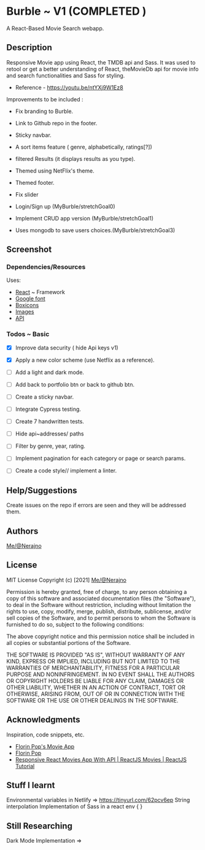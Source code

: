 # Burble ~ V1 (COMPLETED )
A React-Based Movie Search webapp. 


## Description
Responsive Movie app using React, the TMDB api and Sass. It was used to
retool or get a better understanding of React, theMovieDb api for movie info and search 
functionalities and Sass for styling. 

- Reference - https://youtu.be/ntYXj9W1Ez8


Improvements to be included :
- Fix branding to Burble. 
- Link to Github repo in the footer.
- Sticky navbar.
- A sort items feature ( genre, alphabetically, ratings[?])
- filtered Results (it displays results as you type).
- Themed using NetFlix's theme.
- Themed footer.
- Fix slider

- Login/Sign up (MyBurble/stretchGoal0)
- Implement CRUD app version (MyBurble/stretchGoal1)
- Uses mongodb to save users choices.(MyBurble/stretchGoal3)

## Screenshot


### Dependencies/Resources
Uses:
- [React](https://reactjs.org/) ~ Framework
- [Google font](https://fonts.google.com/)
- [Boxicons](https://boxicons.com/)
- [Images](https://unsplash.com/)
- [API](https://www.themoviedb.org/)

### Todos ~ Basic
- [x] Improve data security ( hide Api keys v1)
- [x] Apply a new color scheme (use Netflix as a reference).
- [ ] Add a light and dark mode.
- [ ] Add back to portfolio btn or back to github btn.
- [ ] Create a sticky navbar.
- [ ] Integrate Cypress testing.
- [ ] Create 7  handwritten tests.
- [ ] Hide api~addresses/ paths
- [ ] Filter by genre, year, rating.
- [ ] Implement pagination for each category or page or search params. 
- [ ] Create a code style// implement a linter.

 
## Help/Suggestions
Create issues on the repo if errors are seen and they will be addressed them.

## Authors
[Me/@Nerajno](https://twitter.com/nerajno)  

## License
MIT License
Copyright (c) [2021] [Me/@Nerajno](https://twitter.com/nerajno)  

Permission is hereby granted, free of charge, to any person obtaining a copy
of this software and associated documentation files (the "Software"), to deal
in the Software without restriction, including without limitation the rights
to use, copy, modify, merge, publish, distribute, sublicense, and/or sell
copies of the Software, and to permit persons to whom the Software is
furnished to do so, subject to the following conditions:

The above copyright notice and this permission notice shall be included in all
copies or substantial portions of the Software.

THE SOFTWARE IS PROVIDED "AS IS", WITHOUT WARRANTY OF ANY KIND, EXPRESS OR
IMPLIED, INCLUDING BUT NOT LIMITED TO THE WARRANTIES OF MERCHANTABILITY,
FITNESS FOR A PARTICULAR PURPOSE AND NONINFRINGEMENT. IN NO EVENT SHALL THE
AUTHORS OR COPYRIGHT HOLDERS BE LIABLE FOR ANY CLAIM, DAMAGES OR OTHER
LIABILITY, WHETHER IN AN ACTION OF CONTRACT, TORT OR OTHERWISE, ARISING FROM,
OUT OF OR IN CONNECTION WITH THE SOFTWARE OR THE USE OR OTHER DEALINGS IN THE
SOFTWARE.

## Acknowledgments
Inspiration, code snippets, etc.
* [Florin Pop's Movie App](https://youtu.be/sZ0bZGfg_m4)
* [Florin Pop](https://twitter.com/florinpop1705)
* [Responsive React Movies App With API | ReactJS Movies | ReactJS Tutorial](https://youtu.be/ntYXj9W1Ez8)


## Stuff I learnt
Environmental variables in Netlify => https://tinyurl.com/62pcv6ep
String interpolation
Implementation of Sass in a react env {
}
<!-- - Implementation of Dark mode => { 
    https://codesandbox.io/s/admiring-shirley-kdewh?from-embed=&file=/src/components/ThemeSetter.js
https://javascript.plainenglish.io/the-best-way-to-add-dark-mode-to-your-react-sass-project-ce3ae3bd8616 
https://javascript.plainenglish.io/5-steps-to-implement-maintainable-and-scalable-sass-theming-in-complex-projects-76bb6da0a8e6
} -->

## Still Researching
Dark Mode Implementation => 
<!-- https://youtu.be/ys4YZr43BdY
https://gist.github.com/JL978
https://codesandbox.io/s/admiring-shirley-kdewh?from-embed=&file=/src/components/ThemeSetter.js
https://javascript.plainenglish.io/the-best-way-to-add-dark-mode-to-your-react-sass-project-ce3ae3bd8616 
https://javascript.plainenglish.io/5-steps-to-implement-maintainable-and-scalable-sass-theming-in-complex-projects-76bb6da0a8e6

Need to Review
https://darkmodejs.learn.uno/
https://www.npmjs.com/package/dark-mode-light-mode

-->

